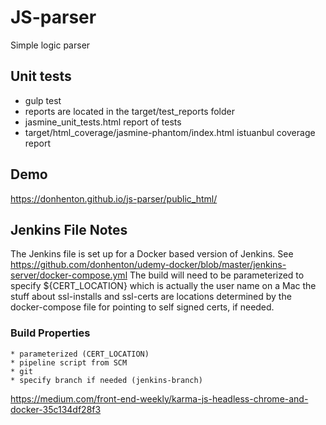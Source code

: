 # JS-parser

Simple logic parser

## Unit tests

* gulp test
* reports are located in the target/test_reports folder
* jasmine_unit_tests.html report of tests
* target/html_coverage/jasmine-phantom/index.html istuanbul coverage report

## Demo

<https://donhenton.github.io/js-parser/public_html/>

## Jenkins File Notes

The Jenkins file is set up for a Docker based version of Jenkins. See
<https://github.com/donhenton/udemy-docker/blob/master/jenkins-server/docker-compose.yml>
The build will need to be parameterized to specify ${CERT_LOCATION} which is actually the user name on a Mac
the stuff about ssl-installs and ssl-certs are locations determined by the docker-compose file for
pointing to self signed certs, if needed.

### Build Properties

    * parameterized (CERT_LOCATION)
    * pipeline script from SCM
    * git
    * specify branch if needed (jenkins-branch)

<https://medium.com/front-end-weekly/karma-js-headless-chrome-and-docker-35c134df28f3>